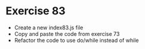 # Exercise 83

- Create a new index83.js file
- Copy and paste the code from exercise 73
- Refactor the code to use do/while instead of while
